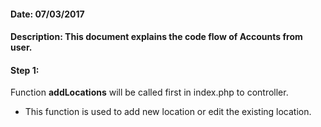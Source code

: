 #### Date: 07/03/2017

#### Description: This document explains the code flow of Accounts from user.

#### Step 1:

Function **addLocations** will be called first in index.php to controller.

- This function is used to add new location or edit the existing location.
